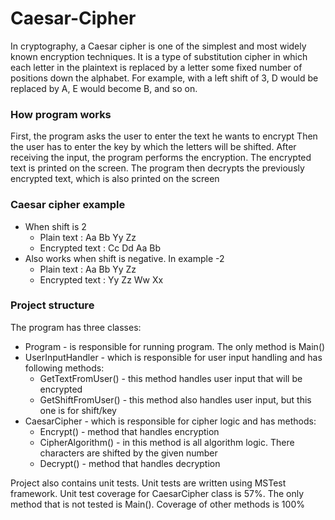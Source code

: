 # Caesar-Cipher

In cryptography, a Caesar cipher is one of the simplest and most widely known encryption techniques. It is a type of substitution cipher in which each letter in the plaintext is replaced by a letter some fixed number of positions down the alphabet. For example, with a left shift of 3, D would be replaced by A, E would become B, and so on.


### How program works

First, the program asks the user to enter the text he wants to encrypt
Then the user has to enter the key by which the letters will be shifted.
After receiving the input, the program performs the encryption. 
The encrypted text is printed on the screen. 
The program then decrypts the previously encrypted text, which is also printed on the screen


### Caesar cipher example 
- When shift is 2
  - Plain text : Aa Bb Yy Zz
  - Encrypted text : Cc Dd Aa Bb
- Also works when shift is negative. In example -2
  - Plain text : Aa Bb Yy Zz
  - Encrypted text : Yy Zz Ww Xx

  
### Project structure

The program has three classes: 
- Program - is responsible for running program. The only method is Main()
- UserInputHandler - which is responsible for user input handling and has following methods:
  - GetTextFromUser() - this method handles user input that will be encrypted
  - GetShiftFromUser() - this method also handles user input, but this one is for shift/key
- CaesarCipher - which is responsible for cipher logic and has methods:
  - Encrypt() - method that handles encryption
  - CipherAlgorithm() - in this method is all algorithm logic. There characters are shifted by the given number
  - Decrypt() - method that handles decryption

Project also contains unit tests. Unit tests are written using MSTest framework.
Unit test coverage for CaesarCipher class is 57%. The only method that is not tested is Main(). Coverage of other methods is 100%